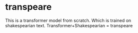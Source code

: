 # transpeare
This is a transformer model from scratch. Which is trained on shakespearian text. Transformer+Shakespearian = transpeare
